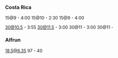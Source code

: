 ### Costa Rica
15@9 - 4:00
15@10 - 2:30
15@9 - 4:00

30@10.5 - 3:55
30@11.5 - 3:00
30@11 - 3:00
30@11 - 

### Alfrun
18.5@6.35 97 - 40